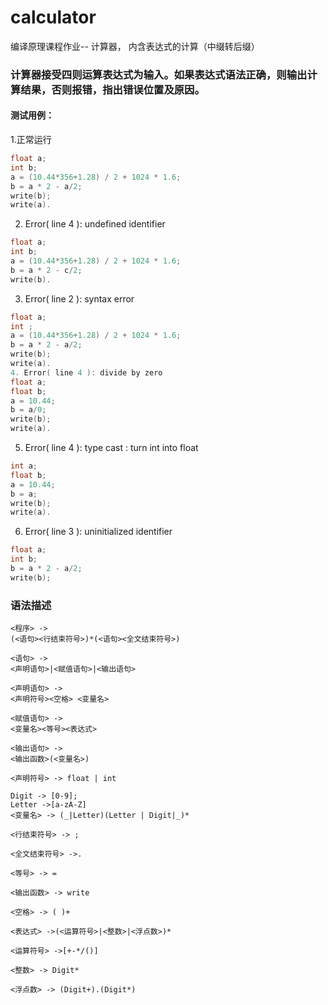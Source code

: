 # calculator
编译原理课程作业-- 计算器， 内含表达式的计算（中缀转后缀）

### 计算器接受四则运算表达式为输入。如果表达式语法正确，则输出计算结果，否则报错，指出错误位置及原因。 
#### 测试用例：
1.正常运行
``` C
float a; 
int b; 
a = (10.44*356+1.28) / 2 + 1024 * 1.6;
b = a * 2 - a/2;
write(b);
write(a).
```

2. Error( line 4 ): undefined identifier
``` C
float a; 
int b; 
a = (10.44*356+1.28) / 2 + 1024 * 1.6;
b = a * 2 - c/2;
write(b).
```

3. Error( line 2 ): syntax error
``` C
float a; 
int ; 
a = (10.44*356+1.28) / 2 + 1024 * 1.6;
b = a * 2 - a/2;
write(b);
write(a).
4. Error( line 4 ): divide by zero
float a; 
float b; 
a = 10.44;
b = a/0;
write(b);
write(a).
```

5. Error( line 4 ): type cast : turn int into float
``` C
int a; 
float b; 
a = 10.44;
b = a;
write(b);
write(a).
```

6. Error( line 3 ): uninitialized identifier
``` C
float a; 
int b; 
b = a * 2 - a/2;
write(b);
```

### 语法描述
```
<程序> ->
(<语句><行结束符号>)*(<语句><全文结束符号>)

<语句> -> 
<声明语句>|<赋值语句>|<输出语句>

<声明语句> -> 
<声明符号><空格> <变量名>

<赋值语句> -> 
<变量名><等号><表达式>

<输出语句> -> 
<输出函数>(<变量名>)

<声明符号> -> float | int

Digit -> [0-9];
Letter ->[a-zA-Z]
<变量名> -> (_|Letter)(Letter | Digit|_)*

<行结束符号> -> ;

<全文结束符号> ->.

<等号> -> =

<输出函数> -> write

<空格> -> ( )+

<表达式> ->(<运算符号>|<整数>|<浮点数>)*

<运算符号> ->[+-*/()]

<整数> -> Digit*

<浮点数> -> (Digit+).(Digit*)

```

